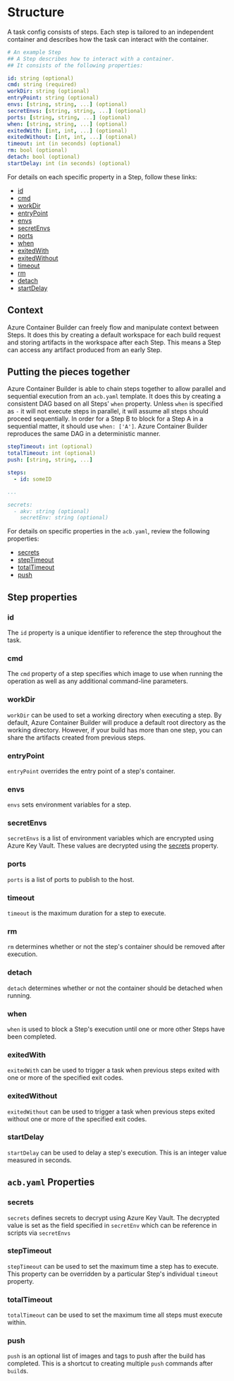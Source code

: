 # Structure

A task config consists of steps. Each step is tailored to an independent container and describes how the task can interact with the container.

```yaml
# An example Step
## A Step describes how to interact with a container.
## It consists of the following properties:

id: string (optional)
cmd: string (required)
workDir: string (optional)
entryPoint: string (optional)
envs: [string, string, ...] (optional)
secretEnvs: [string, string, ...] (optional)
ports: [string, string, ...] (optional)
when: [string, string, ...] (optional)
exitedWith: [int, int, ...] (optional)
exitedWithout: [int, int, ...] (optional)
timeout: int (in seconds) (optional)
rm: bool (optional)
detach: bool (optional)
startDelay: int (in seconds) (optional)
```

For details on each specific property in a Step, follow these links:

- [id](#id)
- [cmd](#cmd)
- [workDir](#workdir)
- [entryPoint](#entrypoint)
- [envs](#envs)
- [secretEnvs](#secretenvs)
- [ports](#ports)
- [when](#when)
- [exitedWith](#exitedwith)
- [exitedWithout](#exitedwithout)
- [timeout](#timeout)
- [rm](#rm)
- [detach](#deatch)
- [startDelay](#startdelay)

## Context

Azure Container Builder can freely flow and manipulate context between Steps. It does this by creating a default workspace for each build request and storing artifacts in the workspace after each Step. This means a Step can access any artifact produced from an early Step.

## Putting the pieces together

Azure Container Builder is able to chain steps together to allow parallel and sequential execution from an `acb.yaml` template. It does this by creating a consistent DAG based on all Steps' `when` property. Unless `when` is specified as `-` it will not execute steps in parallel, it will assume all steps should proceed sequentially. In order for a Step B to block for a Step A in a sequential matter, it should use `when: ['A']`. Azure Container Builder reproduces the same DAG in a deterministic manner.

```yaml
stepTimeout: int (optional)
totalTimeout: int (optional)
push: [string, string, ...]

steps:
  - id: someID

...

secrets:
  - akv: string (optional)
    secretEnv: string (optional)
```

For details on specific properties in the `acb.yaml`, review the following properties:

- [secrets](#secrets)
- [stepTimeout](#steptimeout)
- [totalTimeout](#totaltimeout)
- [push](#push)

## Step properties

### id

The `id` property is a unique identifier to reference the step throughout the task.

### cmd

The `cmd` property of a step specifies which image to use when running the operation as well as any additional command-line parameters.

### workDir

`workDir` can be used to set a working directory when executing a step. By default, Azure Container Builder will produce a default root directory as the working directory. However, if your build has more than one step, you can share the artifacts created from previous steps.

### entryPoint

`entryPoint` overrides the entry point of a step's container.

### envs

`envs` sets environment variables for a step.

### secretEnvs

`secretEnvs` is a list of environment variables which are encrypted using Azure Key Vault. These values are decrypted using the [secrets](#secrets) property.

### ports

`ports` is a list of ports to publish to the host.

### timeout

`timeout` is the maximum duration for a step to execute.

### rm

`rm` determines whether or not the step's container should be removed after execution.

### detach

`detach` determines whether or not the container should be detached when running.

### when

`when` is used to block a Step's execution until one or more other Steps have been completed.

### exitedWith

`exitedWith` can be used to trigger a task when previous steps exited with one or more of the specified exit codes.

### exitedWithout

`exitedWithout` can be used to trigger a task when previous steps exited without one or more of the specified exit codes.

### startDelay

`startDelay` can be used to delay a step's execution. This is an integer value measured in seconds.

## `acb.yaml` Properties

### secrets

`secrets` defines secrets to decrypt using Azure Key Vault. The decrypted value is set as the field specified in `secretEnv` which can be reference in scripts via `secretEnvs`

### stepTimeout

`stepTimeout` can be used to set the maximum time a step has to execute. This property can be overridden by a particular Step's individual `timeout` property.

### totalTimeout

`totalTimeout` can be used to set the maximum time all steps must execute within.

### push

`push` is an optional list of images and tags to push after the build has completed. This is a shortcut to creating multiple `push` commands after `build`s.